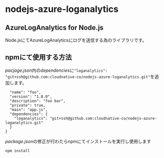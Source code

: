 # nodejs-azure-loganalytics
## AzureLogAnalytics for Node.js
Node.jsにてAzureLogAnalyticsにログを送信する為のライブラリです。

## npmにて使用する方法
*pacjage.json*内の*dependencies*に`"loganalytics": "git+ssh@github.com:cloudnative-co/nodejs-azure-loganalytics.git"`を追加します。
```{
  "name": "foo",
  "version": "1.0.0",
  "description": "foo bar",
  "private": true,
  "main": "app.js",
  "dependencies": {
    "loganalytics": "git+ssh@github.com:cloudnative-co/nodejs-azure-loganalytics.git"
  }
}
```

*package.json*の修正が行わたらnpmにてインストールを実行し使用します
```
npm install
```
